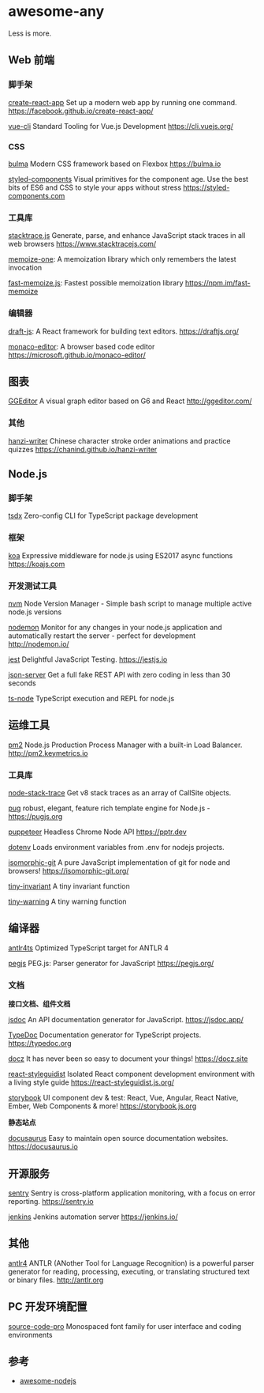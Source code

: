 # awesome-any

Less is more.


## Web 前端

### 脚手架

[create-react-app](https://github.com/facebook/create-react-app) Set up a modern web app by running one command. https://facebook.github.io/create-react-app/

[vue-cli](https://github.com/vuejs/vue-cli) Standard Tooling for Vue.js Development https://cli.vuejs.org/

### CSS

[bulma](https://github.com/jgthms/bulma) Modern CSS framework based on Flexbox https://bulma.io 

[styled-components](https://github.com/styled-components/styled-components) Visual primitives for the component age. Use the best bits of ES6 and CSS to style your apps without stress https://styled-components.com 


### 工具库

[stacktrace.js](https://github.com/stacktracejs/stacktrace.js) Generate, parse, and enhance JavaScript stack traces in all web browsers https://www.stacktracejs.com/ 

[memoize-one](https://github.com/alexreardon/memoize-one): A memoization library which only remembers the latest invocation 

[fast-memoize.js](https://github.com/caiogondim/fast-memoize.js):  Fastest possible memoization library https://npm.im/fast-memoize 


### 编辑器

[draft-js](https://github.com/facebook/draft-js): A React framework for building text editors. https://draftjs.org/ 

[monaco-editor](https://github.com/microsoft/monaco-editor): A browser based code editor https://microsoft.github.io/monaco-editor/ 


## 图表

[GGEditor](https://github.com/gaoli/GGEditor) A visual graph editor based on G6 and React http://ggeditor.com/ 

### 其他

[hanzi-writer](https://github.com/chanind/hanzi-writer) Chinese character stroke order animations and practice quizzes https://chanind.github.io/hanzi-writer 


## Node.js

### 脚手架

[tsdx](https://github.com/palmerhq/tsdx) Zero-config CLI for TypeScript package development

### 框架

[koa](https://github.com/koajs/koa) Expressive middleware for node.js using ES2017 async functions https://koajs.com 

### 开发测试工具

[nvm](https://github.com/creationix/nvm) Node Version Manager - Simple bash script to manage multiple active node.js versions 

[nodemon](https://github.com/remy/nodemon) Monitor for any changes in your node.js application and automatically restart the server - perfect for development http://nodemon.io/ 

[jest](https://github.com/facebook/jest) Delightful JavaScript Testing. https://jestjs.io 

[json-server](https://github.com/typicode/json-server) Get a full fake REST API with zero coding in less than 30 seconds  

[ts-node](https://github.com/TypeStrong/ts-node) TypeScript execution and REPL for node.js 

## 运维工具

[pm2](https://github.com/Unitech/pm2) Node.js Production Process Manager with a built-in Load Balancer. http://pm2.keymetrics.io 

### 工具库

[node-stack-trace](https://github.com/felixge/node-stack-trace) Get v8 stack traces as an array of CallSite objects. 

[pug](https://github.com/pugjs/pug) robust, elegant, feature rich template engine for Node.js - <https://pugjs.org> 

[puppeteer](https://github.com/GoogleChrome/puppeteer) Headless Chrome Node API https://pptr.dev 

[dotenv](https://github.com/motdotla/dotenv) Loads environment variables from .env for nodejs projects. 


[isomorphic-git](https://github.com/isomorphic-git/isomorphic-git) A pure JavaScript implementation of git for node and browsers! https://isomorphic-git.org/ 

[tiny-invariant](https://github.com/alexreardon/tiny-invariant) A tiny invariant function

[tiny-warning](https://github.com/alexreardon/tiny-warning) A tiny warning function

## 编译器

[antlr4ts](https://github.com/tunnelvisionlabs/antlr4ts) Optimized TypeScript target for ANTLR 4 

[pegjs](https://github.com/pegjs/pegjs) PEG.js: Parser generator for JavaScript https://pegjs.org/ 


### 文档

**接口文档、组件文档**

[jsdoc](https://github.com/jsdoc/jsdoc) An API documentation generator for JavaScript. https://jsdoc.app/ 

[TypeDoc](https://github.com/TypeStrong/TypeDoc) Documentation generator for TypeScript projects. https://typedoc.org 

[docz](https://github.com/pedronauck/docz) It has never been so easy to document your things! https://docz.site 

[react-styleguidist](https://github.com/styleguidist/react-styleguidist) Isolated React component development environment with a living style guide https://react-styleguidist.js.org/ 

[storybook](https://github.com/storybookjs/storybook) UI component dev & test: React, Vue, Angular, React Native, Ember, Web Components & more! https://storybook.js.org 

**静态站点**

[docusaurus](https://github.com/facebook/docusaurus) Easy to maintain open source documentation websites. https://docusaurus.io 


## 开源服务

[sentry](https://github.com/getsentry/sentry) Sentry is cross-platform application monitoring, with a focus on error reporting. https://sentry.io

[jenkins](https://github.com/jenkinsci/jenkins) Jenkins automation server https://jenkins.io/

## 其他

[antlr4](https://github.com/antlr/antlr4) ANTLR (ANother Tool for Language Recognition) is a powerful parser generator for reading, processing, executing, or translating structured text or binary files. http://antlr.org 


## PC 开发环境配置

[source-code-pro](https://github.com/adobe-fonts/source-code-pro) Monospaced font family for user interface and coding environments

## 参考

* [awesome-nodejs](https://github.com/sindresorhus/awesome-nodejs#command-line-utilities)
